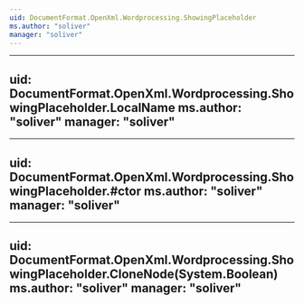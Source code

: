 ```yaml
---
uid: DocumentFormat.OpenXml.Wordprocessing.ShowingPlaceholder
ms.author: "soliver"
manager: "soliver"
---
```


---
uid: DocumentFormat.OpenXml.Wordprocessing.ShowingPlaceholder.LocalName
ms.author: "soliver"
manager: "soliver"
---

---
uid: DocumentFormat.OpenXml.Wordprocessing.ShowingPlaceholder.#ctor
ms.author: "soliver"
manager: "soliver"
---

---
uid: DocumentFormat.OpenXml.Wordprocessing.ShowingPlaceholder.CloneNode(System.Boolean)
ms.author: "soliver"
manager: "soliver"
---
